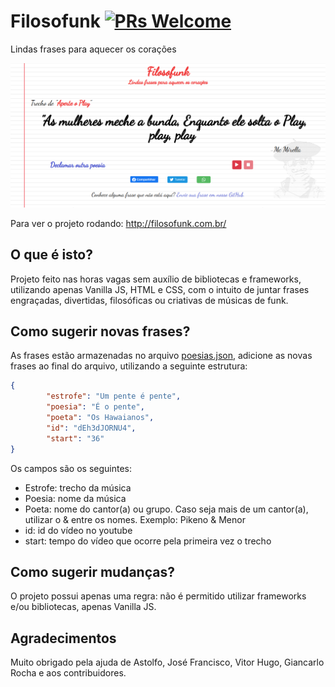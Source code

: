 # Filosofunk [![PRs Welcome](https://img.shields.io/badge/PRs-welcome-brightgreen.svg?style=flat-square)](http://makeapullrequest.com)
Lindas frases para aquecer os corações

![Screenshot](img/screenshot.PNG?raw=true "Screenshot")

Para ver o projeto rodando: http://filosofunk.com.br/

## O que é isto?
Projeto feito nas horas vagas sem auxílio de bibliotecas e frameworks, utilizando apenas Vanilla JS, HTML e CSS, com o intuito de juntar frases engraçadas, divertidas, filosóficas ou criativas de músicas de funk.

## Como sugerir novas frases?
As frases estão armazenadas no arquivo [poesias.json](https://github.com/IgorRozani/filosofunk/blob/master/poesias.json), adicione as novas frases ao final do arquivo, utilizando a seguinte estrutura: 

```JSON
{
        "estrofe": "Um pente é pente",
        "poesia": "É o pente",
        "poeta": "Os Hawaianos",
        "id": "dEh3dJORNU4",
        "start": "36"
}
```
Os campos são os seguintes:
- Estrofe: trecho da música
- Poesia: nome da música
- Poeta: nome do cantor(a) ou grupo. Caso seja mais de um cantor(a), utilizar o & entre os nomes. Exemplo: Pikeno & Menor
- id: id do vídeo no youtube
- start: tempo do vídeo que ocorre pela primeira vez o trecho

## Como sugerir mudanças?
O projeto possui apenas uma regra: não é permitido utilizar frameworks e/ou bibliotecas, apenas Vanilla JS.

## Agradecimentos
Muito obrigado pela ajuda de Astolfo, José Francisco, Vitor Hugo, Giancarlo Rocha e aos contribuidores.
